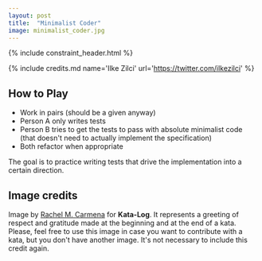 ```yaml
---
layout: post
title:  "Minimalist Coder"
image: minimalist_coder.jpg
---
```


{% include constraint_header.html %}

{% include credits.md name='Ilke Zilci' url='https://twitter.com/ilkezilci' %}

## How to Play

* Work in pairs (should be a given anyway)
* Person A only writes tests
* Person B tries to get the tests to pass with absolute minimalist code (that doesn't need to actually implement the specification)
* Both refactor when appropriate

The goal is to practice writing tests that drive the implementation into a certain direction. 

## Image credits
Image by [Rachel M. Carmena](https://github.com/rachelcarmena) for **Kata-Log**. It represents a greeting of respect and gratitude made at the beginning and at the end of a kata. Please, feel free to use this image in case you want to contribute with a kata, but you don't have another image. It's not necessary to include this credit again.

